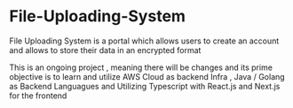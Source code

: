 # File-Uploading-System
File Uploading System is a portal which allows users to create an account and allows to store their data in an encrypted format

This is an ongoing project , meaning there will be changes and its prime objective is to learn and utilize 
AWS Cloud as backend Infra , Java / Golang as Backend Languagues and Utilizing Typescript with React.js and Next.js for the frontend

